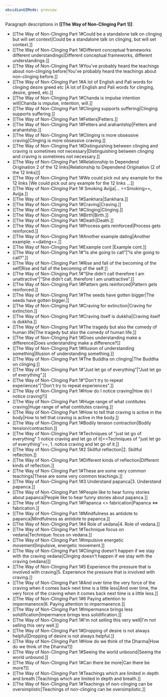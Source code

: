 ```yaml
---
obsidianUIMode: preview
---
```

Paragraph descriptions in **[[The Way of Non-Clinging Part 1]]**:
- [[The Way of Non-Clinging Part 1#Could be a standalone talk on clinging but will set context|Could be a standalone talk on clinging, but will set context.]]
- [[The Way of Non-Clinging Part 1#Different conceptual frameworks different understandings|Different conceptual frameworks, different understandings.]]
- [[The Way of Non-Clinging Part 1#You've probably heard the teachings about non-clinging before|You've probably heard the teachings about non-clinging before.]]
- [[The Way of Non-Clinging Part 1#A lot of English and Pali words for clinging desire greed etc |A lot of English and Pali words for clinging, desire, greed, etc.]]
- [[The Way of Non-Clinging Part 1#Chanda is impulse intention will|Chanda is impulse, intention, will.]]
- [[The Way of Non-Clinging Part 1#Clinging supports suffering|Clinging supports suffering.]]
- [[The Way of Non-Clinging Part 1#Fetters|Fetters.]]
- [[The Way of Non-Clinging Part 1#Fetters and arahantship|Fetters and arahantship.]]
- [[The Way of Non-Clinging Part 1#Clinging is more obsessive craving|Clinging is more obsessive craving.]]
- [[The Way of Non-Clinging Part 1#Distinguishing between clinging and craving is sometimes not necessary|Distinguishing between clinging and craving is sometimes not necessary.]]
- [[The Way of Non-Clinging Part 1#Relationship to Dependend Origination 2 of the 12 links|Relationship to Dependend Origination (2 of the 12 links)]]
- [[The Way of Non-Clinging Part 1#We could pick out any example for the 12 links |We could pick out any example for the 12 links ...]]
- [[The Way of Non-Clinging Part 1# Smoking Avijja|... ==Smoking==, Avijja.]]
- [[The Way of Non-Clinging Part 1#Sankhara|Sankhara.]]
- [[The Way of Non-Clinging Part 1#Craving|Craving.]]
- [[The Way of Non-Clinging Part 1#Clinging|Clinging.]]
- [[The Way of Non-Clinging Part 1#Birth|Birth.]]
- [[The Way of Non-Clinging Part 1#Death|Death.]]
- [[The Way of Non-Clinging Part 1#Process gets reinforced|Process gets reinforced.]]
- [[The Way of Non-Clinging Part 1#Another example dating|Another example: ==dating==.]]
- [[The Way of Non-Clinging Part 1#Example cont |Example cont.]]
- [[The Way of Non-Clinging Part 1#"Is she going to call"|"Is she going to call?".]]
- [[The Way of Non-Clinging Part 1#Rise and fall of the becoming of the self|Rise and fall of the becoming of the self.]]
- [[The Way of Non-Clinging Part 1#“She didn’t call therefore I am unattractive”|“She didn’t call, therefore I am unattractive”.]]
- [[The Way of Non-Clinging Part 1#Pattern gets reinforced|Pattern gets reinforced.]]
- [[The Way of Non-Clinging Part 1#The seeds have gotten bigger|The seeds have gotten bigger.]]
- [[The Way of Non-Clinging Part 1#Craving for extinction|Craving for extinction.]]
- [[The Way of Non-Clinging Part 1#Craving itself is dukkha|Craving itself is dukkha.]]
- [[The Way of Non-Clinging Part 1#The tragedy but also the comedy of human life|The tragedy but also the comedy of human life.]]
- [[The Way of Non-Clinging Part 1#Does understanding make a difference|Does understanding make a difference?]]
- [[The Way of Non-Clinging Part 1#Illusion of understanding something|Illusion of understanding something.]]
- [[The Way of Non-Clinging Part 1#The Buddha on clinging|The Buddha on clinging.]]
- [[The Way of Non-Clinging Part 1#"Just let go of everything"|"Just let go of everything".]]
- [[The Way of Non-Clinging Part 1#"Don't try to repeat experiences"|"Don't try to repeat experiences".]]
- [[The Way of Non-Clinging Part 1#How do I notice craving|How do I notice craving?]]
- [[The Way of Non-Clinging Part 1#Huge range of what contitutes craving|Huge range of what contitutes craving.]]
- [[The Way of Non-Clinging Part 1#How to tell that craving is active in the body|How to tell that craving is active in the body.]]
- [[The Way of Non-Clinging Part 1#Bodily tension contraction|Bodily tension/contraction.]]
- [[The Way of Non-Clinging Part 1#Techniques of "just let go of everything" 1 notice craving and let go of it|==Techniques of "just let go of everything"==, 1. notice craving and let go of it.]]
- [[The Way of Non-Clinging Part 1#2 Skillful reflection|2. Skillful reflection.]]
- [[The Way of Non-Clinging Part 1#Different kinds of reflection|Different kinds of reflection.]]
- [[The Way of Non-Clinging Part 1#These are some very common teachings|These are some very common teachings.]]
- [[The Way of Non-Clinging Part 1#3 Understand papanca|3. Understand papanca.]]
- [[The Way of Non-Clinging Part 1#People like to hear funny stories about papanca|People like to hear funny stories about papanca.]]
- [[The Way of Non-Clinging Part 1#Papanca <> fabrication|Papanca <=> fabrication.]]
- [[The Way of Non-Clinging Part 1#Mindfulness as antidote to papanca|Mindfulness as antidote to papanca.]]
- [[The Way of Non-Clinging Part 1#4 Role of vedana|4. Role of vedana.]]
- [[The Way of Non-Clinging Part 1#Technique focus on vedana|Technique: focus on vedana.]]
- [[The Way of Non-Clinging Part 1#Impulsive energetic movement|Impulsive, energetic movement.]]
- [[The Way of Non-Clinging Part 1#Clinging doesn't happen if we stay with the craving vedana|Clinging doesn't happen if we stay with the craving (vedana)]]
- [[The Way of Non-Clinging Part 1#5 Experience the pressure that is involved with craving|5. Experience the pressure that is involved with craving.]]
- [[The Way of Non-Clinging Part 1#And over time the very force of the craving when it comes back next time is a little less|And over time, the very force of the craving when it comes back next time is a little less.]]
- [[The Way of Non-Clinging Part 1#6 Paying attention to impermanence|6. Paying attention to impermanence.]]
- [[The Way of Non-Clinging Part 1#Impermance brings less solidification|Impermance brings less solidification.]]
- [[The Way of Non-Clinging Part 1#I'm not selling this very well|I'm not selling this very well.]]
- [[The Way of Non-Clinging Part 1#Dropping of desire is not always helpful|Dropping of desire is not always helpful.]]
- [[The Way of Non-Clinging Part 1#How do we think of the Dharma|How do we think of the Dharma?]]
- [[The Way of Non-Clinging Part 1#Seeing the world unbound|Seeing the world unbound.]]
- [[The Way of Non-Clinging Part 1#Can there be more|Can there be more?]]
- [[The Way of Non-Clinging Part 1#Teachings which are limited in depth and breath |Teachings which are limited in depth and breath.]]
- [[The Way of Non-Clinging Part 1#Teachings of non-clinging can be oversimplistic|Teachings of non-clinging can be oversimplistic.]]
